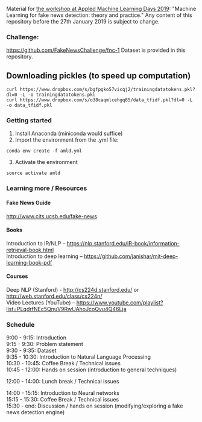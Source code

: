 Material for [the workshop at Appled Machine Learning Days 2019](https://www.appliedmldays.org/): "Machine Learning for fake news detection: theory and practice." Any content of this repository before the 27th January 2019 is subject to change.


### Challenge: 
https://github.com/FakeNewsChallenge/fnc-1
Dataset is provided in this repository.

## Downloading pickles (to speed up computation)
~~~
curl https://www.dropbox.com/s/bgfpgko57vicqj2/trainingdatatokens.pkl?dl=0 -L -o trainingdatatokens.pkl
curl https://www.dropbox.com/s/o38caqmlcehgq85/data_tfidf.pkl?dl=0 -L -o data_tfidf.pkl
~~~

### Getting started

1. Install Anaconda (miniconda would suffice)
2. Import the environment from the .yml file:

~~~
conda env create -f amld.yml
~~~

3. Activate the environment
~~~
source activate amld
~~~

### Learning more / Resources
#### Fake News Guide
http://www.cits.ucsb.edu/fake-news    

#### Books
Introduction to IR/NLP – https://nlp.stanford.edu/IR-book/information-retrieval-book.html     
Introduction to deep learning – https://github.com/janishar/mit-deep-learning-book-pdf      

#### Courses
Deep NLP (Stanford) - http://cs224d.stanford.edu/ or http://web.stanford.edu/class/cs224n/     
Video Lectures (YouTube) – https://www.youtube.com/playlist?list=PLqdrfNEc5QnuV9RwUAhoJcoQvu4Q46Lja     


### Schedule
9:00 - 9:15: Introduction   
9:15 - 9:30: Problem statement     
9:30 - 9:35: Dataset     
9:35 - 10:30: Introduction to Natural Language Processing    
10:30 - 10:45: Coffee Break / Technical issues    
10:45 - 12:00: Hands on session (introduction to general techniques)    
      
12:00 - 14:00: Lunch break / Technical issues      
    
14:00 - 15:15: Introduction to Neural networks      
15:15 - 15:30: Coffee Break / Technical issues     
15:30 - end: Discussion / hands on session (modifying/exploring a fake news detection engine)     
